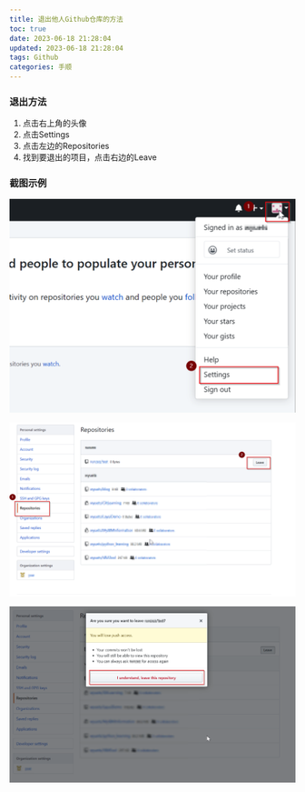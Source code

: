 ```yaml
---
title: 退出他人Github仓库的方法
toc: true
date: 2023-06-18 21:28:04
updated: 2023-06-18 21:28:04
tags: Github
categories: 手顺
---
```


### 退出方法

1.  点击右上角的头像
2.  点击Settings
3.  点击左边的Repositories
4.  找到要退出的项目，点击右边的Leave 

### 截图示例

![](images/退出他人Github仓库的方法/2023-06-18-21-29-34.png)

![](images/退出他人Github仓库的方法/2023-06-18-21-29-51.png)

![](images/退出他人Github仓库的方法/2023-06-18-21-30-07.png)